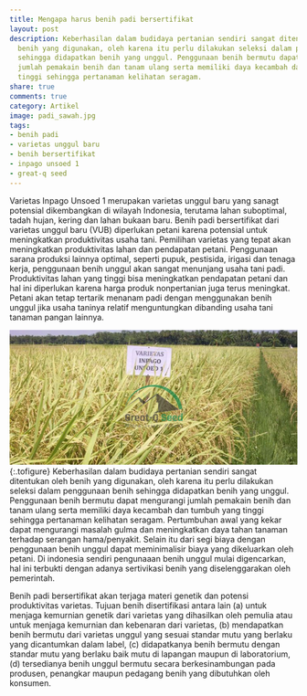 ```yaml
---
title: Mengapa harus benih padi bersertifikat
layout: post
description: Keberhasilan dalam budidaya pertanian sendiri sangat ditentukan oleh
  benih yang digunakan, oleh karena itu perlu dilakukan seleksi dalam penggunaan benih
  sehingga didapatkan benih yang unggul. Penggunaan benih bermutu dapat mengurangi
  jumlah pemakain benih dan tanam ulang serta memiliki daya kecambah dan tumbuh yang
  tinggi sehingga pertanaman kelihatan seragam.
share: true
comments: true
category: Artikel
image: padi_sawah.jpg
tags:
- benih padi
- varietas unggul baru
- benih bersertifikat
- inpago unsoed 1
- great-q seed
---
```

Varietas Inpago Unsoed 1 merupakan varietas unggul baru yang sanagt potensial dikembangkan di wilayah Indonesia, terutama lahan suboptimal, tadah hujan, kering dan lahan bukaan baru. Benih padi bersertifikat dari varietas unggul baru (VUB) diperlukan petani karena potensial untuk meningkatkan produktivitas usaha tani. Pemilihan varietas yang tepat akan meningkatkan produktivitas lahan dan pendapatan petani. Penggunaan sarana produksi lainnya optimal, seperti pupuk, pestisida, irigasi dan tenaga kerja, penggunaan benih unggul akan sangat menunjang usaha tani padi. Produktivitas lahan yang tinggi bisa meningkatkan pendapatan petani dan hal ini diperlukan karena harga produk nonpertanian
juga terus meningkat. Petani akan tetap tertarik menanam padi dengan menggunakan benih unggul jika usaha taninya relatif menguntungkan dibanding usaha tani tanaman pangan lainnya.

![Varietas npago Unsoed 1, malai panjang dan bernas](/assets/images/malai_panjang.jpg 'Padi Varieats Inpago Unsoed 1, malai panjang dan bernas')
{:.tofigure}
Keberhasilan dalam budidaya pertanian sendiri sangat ditentukan oleh benih yang digunakan, oleh karena itu perlu dilakukan seleksi dalam penggunaan benih sehingga didapatkan benih yang unggul. Penggunaan benih bermutu dapat mengurangi jumlah pemakain benih dan tanam ulang serta memiliki daya kecambah dan tumbuh yang tinggi sehingga pertanaman kelihatan seragam. Pertumbuhan awal yang kekar dapat mengurangi masalah gulma dan meningkatkan daya tahan tanaman terhadap serangan hama/penyakit. Selain itu dari segi biaya dengan penggunaan benih unggul dapat meminimalisir biaya yang dikeluarkan oleh petani. Di indonesia sendiri pengunaaan benih unggul mulai digencarkan, hal ini terbukti dengan adanya sertivikasi benih yang diselenggarakan oleh pemerintah.

Benih padi bersertifikat akan terjaga materi genetik dan potensi produktivitas varietas. Tujuan benih disertifikasi antara lain (a) untuk menjaga kemurnian genetik dari varietas yang dihasilkan oleh pemulia atau untuk menjaga kemurnian dan kebenaran dari varietas, (b) mendapatkan benih bermutu dari varietas unggul yang sesuai standar mutu yang berlaku yang dicantumkan dalam label, (c) didapatkanya benih bermutu dengan standar mutu yang berlaku baik mutu di lapangan maupun di laboratorium, (d) tersedianya benih unggul bermutu secara berkesinambungan pada produsen, penangkar maupun pedagang benih yang dibutuhkan oleh konsumen.